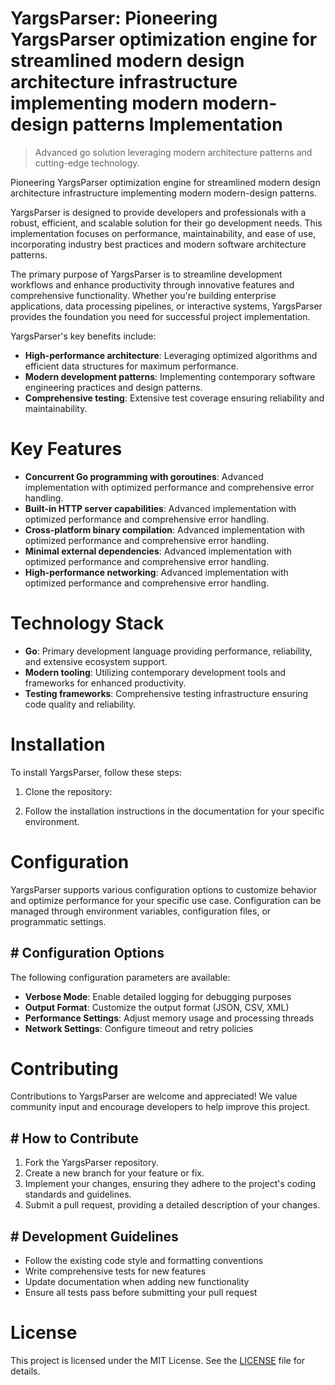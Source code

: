 <!-- fallback_YargsParser_20250807005013_12086 -->

# YargsParser: Pioneering YargsParser optimization engine for streamlined modern design architecture infrastructure implementing modern modern-design patterns Implementation
> Advanced go solution leveraging modern architecture patterns and cutting-edge technology.

Pioneering YargsParser optimization engine for streamlined modern design architecture infrastructure implementing modern modern-design patterns.

YargsParser is designed to provide developers and professionals with a robust, efficient, and scalable solution for their go development needs. This implementation focuses on performance, maintainability, and ease of use, incorporating industry best practices and modern software architecture patterns.

The primary purpose of YargsParser is to streamline development workflows and enhance productivity through innovative features and comprehensive functionality. Whether you're building enterprise applications, data processing pipelines, or interactive systems, YargsParser provides the foundation you need for successful project implementation.

YargsParser's key benefits include:

* **High-performance architecture**: Leveraging optimized algorithms and efficient data structures for maximum performance.
* **Modern development patterns**: Implementing contemporary software engineering practices and design patterns.
* **Comprehensive testing**: Extensive test coverage ensuring reliability and maintainability.

# Key Features

* **Concurrent Go programming with goroutines**: Advanced implementation with optimized performance and comprehensive error handling.
* **Built-in HTTP server capabilities**: Advanced implementation with optimized performance and comprehensive error handling.
* **Cross-platform binary compilation**: Advanced implementation with optimized performance and comprehensive error handling.
* **Minimal external dependencies**: Advanced implementation with optimized performance and comprehensive error handling.
* **High-performance networking**: Advanced implementation with optimized performance and comprehensive error handling.

# Technology Stack

* **Go**: Primary development language providing performance, reliability, and extensive ecosystem support.
* **Modern tooling**: Utilizing contemporary development tools and frameworks for enhanced productivity.
* **Testing frameworks**: Comprehensive testing infrastructure ensuring code quality and reliability.

# Installation

To install YargsParser, follow these steps:

1. Clone the repository:


2. Follow the installation instructions in the documentation for your specific environment.

# Configuration

YargsParser supports various configuration options to customize behavior and optimize performance for your specific use case. Configuration can be managed through environment variables, configuration files, or programmatic settings.

## # Configuration Options

The following configuration parameters are available:

* **Verbose Mode**: Enable detailed logging for debugging purposes
* **Output Format**: Customize the output format (JSON, CSV, XML)
* **Performance Settings**: Adjust memory usage and processing threads
* **Network Settings**: Configure timeout and retry policies

# Contributing

Contributions to YargsParser are welcome and appreciated! We value community input and encourage developers to help improve this project.

## # How to Contribute

1. Fork the YargsParser repository.
2. Create a new branch for your feature or fix.
3. Implement your changes, ensuring they adhere to the project's coding standards and guidelines.
4. Submit a pull request, providing a detailed description of your changes.

## # Development Guidelines

* Follow the existing code style and formatting conventions
* Write comprehensive tests for new features
* Update documentation when adding new functionality
* Ensure all tests pass before submitting your pull request

# License

This project is licensed under the MIT License. See the [LICENSE](https://github.com/sandibrrm/YargsParser/blob/main/LICENSE) file for details.
